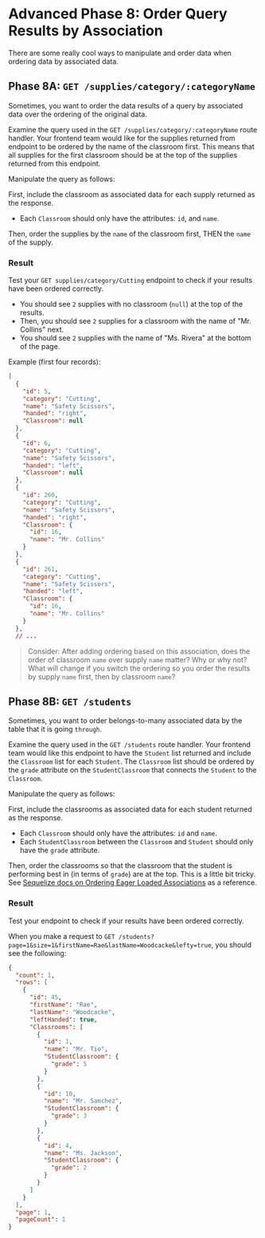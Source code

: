 # Advanced Phase 8: Order Query Results by Association

There are some really cool ways to manipulate and order data when ordering
data by associated data.

## Phase 8A: `GET /supplies/category/:categoryName`

Sometimes, you want to order the data results of a query by associated data
over the ordering of the original data.

Examine the query used in the `GET /supplies/category/:categoryName` route
handler. Your frontend team would like for the supplies returned from endpoint
to be ordered by the name of the classroom first. This means that all supplies
for the first classroom should be at the top of the supplies returned from
this endpoint.

Manipulate the query as follows:

First, include the classroom as associated data for each supply returned as
the response.

- Each `Classroom` should only have the attributes: `id`, and `name`.

Then, order the supplies by the `name` of the classroom first, THEN the `name`
of the supply.

### Result

Test your `GET supplies/category/Cutting` endpoint to check if your results have
been ordered correctly.

- You should see `2` supplies with no classroom (`null`) at the top of the
  results. 
- Then, you should see `2` supplies for a classroom with the name of "Mr.
  Collins" next.
- You should see `2` supplies with the name of "Ms. Rivera" at the bottom of the
  page.

Example (first four records):
```json
[
  {
    "id": 5,
    "category": "Cutting",
    "name": "Safety Scissors",
    "handed": "right",
    "Classroom": null
  },
  {
    "id": 6,
    "category": "Cutting",
    "name": "Safety Scissors",
    "handed": "left",
    "Classroom": null
  },
  {
    "id": 260,
    "category": "Cutting",
    "name": "Safety Scissors",
    "handed": "right",
    "Classroom": {
      "id": 16,
      "name": "Mr. Collins"
    }
  },
  {
    "id": 261,
    "category": "Cutting",
    "name": "Safety Scissors",
    "handed": "left",
    "Classroom": {
      "id": 16,
      "name": "Mr. Collins"
    }
  },
  // ...
```

>Consider: After adding ordering based on this association, does the order of
classroom `name` over supply `name` matter? Why or why not? What will change if
you switch the ordering so you order the results by supply `name` first, then by
classroom `name`?

## Phase 8B: `GET /students`

Sometimes, you want to order belongs-to-many associated data by the table that
it is going `through`.

Examine the query used in the `GET /students` route handler. Your frontend team
would like this endpoint to have the `Student` list returned and include the
`Classroom` list for each `Student`. The `Classroom` list should be ordered by
the `grade` attribute on the `StudentClassroom` that connects the `Student` to
the `Classroom`.

Manipulate the query as follows:

First, include the classrooms as associated data for each student returned as
the response.

- Each `Classroom` should only have the attributes: `id` and `name`. 
- Each `StudentClassroom` between the `Classroom` and `Student` should only have
the `grade` attribute.

Then, order the classrooms so that the classroom that the student is performing
best in (in terms of `grade`) are at the top. This is a little bit tricky.
See [Sequelize docs on Ordering Eager Loaded Associations] as a reference.

### Result

Test your endpoint to check if your results have been ordered correctly.

When you make a request to
`GET /students?page=1&size=1&firstName=Rae&lastName=Woodcacke&lefty=true`, you
should see the following:

```json
{
  "count": 1,
  "rows": [
    {
      "id": 45,
      "firstName": "Rae",
      "lastName": "Woodcacke",
      "leftHanded": true,
      "Classrooms": [
        {
          "id": 1,
          "name": "Mr. Tio",
          "StudentClassroom": {
            "grade": 5
          }
        },
        {
          "id": 10,
          "name": "Mr. Sanchez",
          "StudentClassroom": {
            "grade": 3
          }
        },
        {
          "id": 4,
          "name": "Ms. Jackson",
          "StudentClassroom": {
            "grade": 2
          }
        }
      ]
    }
  ],
  "page": 1,
  "pageCount": 1
}
```

[Sequelize docs on Ordering Eager Loaded Associations]: https://sequelize.org/master/manual/eager-loading.html#ordering-eager-loaded-associations
